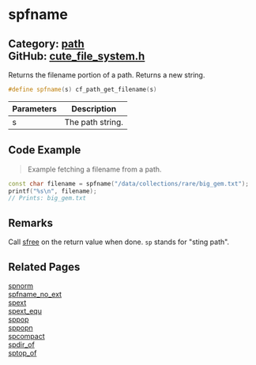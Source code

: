 # spfname

Category: [path](https://github.com/RandyGaul/cute_framework/blob/master/docs/api_reference?id=path)  
GitHub: [cute_file_system.h](https://github.com/RandyGaul/cute_framework/blob/master/include/cute_file_system.h)  
---

Returns the filename portion of a path. Returns a new string.

```cpp
#define spfname(s) cf_path_get_filename(s)
```

Parameters | Description
--- | ---
s | The path string.

## Code Example

> Example fetching a filename from a path.

```cpp
const char filename = spfname("/data/collections/rare/big_gem.txt");
printf("%s\n", filename);
// Prints: big_gem.txt
```

## Remarks

Call [sfree](https://github.com/RandyGaul/cute_framework/blob/master/docs/string/sfree.md) on the return value when done. `sp` stands for "sting path".

## Related Pages

[spnorm](https://github.com/RandyGaul/cute_framework/blob/master/docs/path/spnorm.md)  
[spfname_no_ext](https://github.com/RandyGaul/cute_framework/blob/master/docs/path/spfname_no_ext.md)  
[spext](https://github.com/RandyGaul/cute_framework/blob/master/docs/path/spext.md)  
[spext_equ](https://github.com/RandyGaul/cute_framework/blob/master/docs/path/spext_equ.md)  
[sppop](https://github.com/RandyGaul/cute_framework/blob/master/docs/path/sppop.md)  
[sppopn](https://github.com/RandyGaul/cute_framework/blob/master/docs/path/sppopn.md)  
[spcompact](https://github.com/RandyGaul/cute_framework/blob/master/docs/path/spcompact.md)  
[spdir_of](https://github.com/RandyGaul/cute_framework/blob/master/docs/path/spdir_of.md)  
[sptop_of](https://github.com/RandyGaul/cute_framework/blob/master/docs/path/sptop_of.md)  
